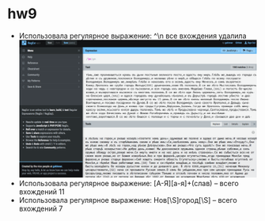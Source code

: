 # hw9

* Использовала регулярное выражение: ^\n все вхождения удалила
![](https://github.com/aynakamilova/hw9/blob/master/удаление%20пустых%20строк.png)
* Использовала регулярное выражение: [А-Я][а-я]+(слав) – всего вхождений 11 
* Использовала регулярное выражение: Нов[\S]город[\S] – всего вхождений 7
